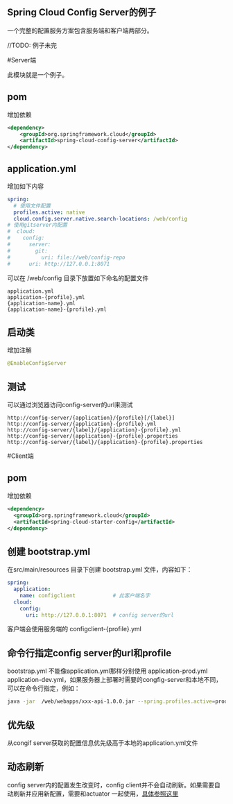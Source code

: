 Spring Cloud Config Server的例子
---------

一个完整的配置服务方案包含服务端和客户端两部分。

//TODO: 例子未完

#<span id="server">Server端</server>

此模块就是一个例子。

## pom

增加依赖

```xml
<dependency>
    <groupId>org.springframework.cloud</groupId>
    <artifactId>spring-cloud-config-server</artifactId>
</dependency>
```

## application.yml

增加如下内容

```yml
spring:
  # 使用文件配置
  profiles.active: native
  cloud.config.server.native.search-locations: /web/config
# 使用gitserver内配置  
#  cloud:
#    config:
#      server:
#        git:
#          uri: file://web/config-repo
#      uri: http://127.0.0.1:8071
```

可以在 /web/config 目录下放置如下命名的配置文件

```
application.yml
application-{profile}.yml
{application-name}.yml
{application-name}-{profile}.yml
```



## 启动类

增加注解

```java
@EnableConfigServer

```

## 测试

可以通过浏览器访问config-server的url来测试

```
http://config-server/{application}/{profile}[/{label}]
http://config-server/{application}-{profile}.yml
http://config-server/{label}/{application}-{profile}.yml
http://config-server/{application}-{profile}.properties
http://config-server/{label}/{application}-{profile}.properties
```



#<span id="client">Client端</span>

## pom

增加依赖

```xml
<dependency>
  <groupId>org.springframework.cloud</groupId>
  <artifactId>spring-cloud-starter-config</artifactId>
</dependency>
```

## 创建 bootstrap.yml

在src/main/resources 目录下创建 bootstrap.yml 文件，内容如下：

```yml
spring:
  application:
    name: configclient            # 此客户端名字
  cloud:
    config:
      uri: http://127.0.0.1:8071  # config server的url
```

客户端会使用服务端的  configclient-{profile}.yml 

## 命令行指定config server的url和profile

bootstrap.yml 不能像application.yml那样分别使用 application-prod.yml application-dev.yml，如果服务器上部署时需要的congfig-server和本地不同，可以在命令行指定，例如：

```bash
java -jar  /web/webapps/xxx-api-1.0.0.jar --spring.profiles.active=prod --spring.cloud.config.uri=http://127.0.0.1:8888 --spring.cloud.config.profile=prod
```

## 优先级

从congif server获取的配置信息优先级高于本地的application.yml文件

## 动态刷新

config server内的配置发生改变时，config client并不会自动刷新。如果需要自动刷新并应用新配置，需要和actuator 一起使用，[具体参照这里](../config-client/README.md)
